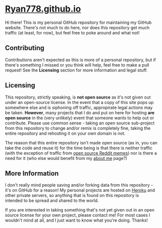 # [Ryan778.github.io](https://ryan778.github.io)
Hi there! This is my personal GitHub repository for maintaining my GitHub website. There's not much to do here, nor does this repository get much traffic (at least, for now), but feel free to poke around and what not!

## Contributing
Contributions aren't expected as this is more of a personal repository, but if there's something I missed or you think will help, feel free to make a pull request! See the **Licensing** section for more information and legal stuff. 

## Licensing
This repository, strictly speaking, is **not open source** as it's not given out under an open-source license. In the event that a copy of this site pops up somewhere else and is siphoning off traffic, appropirate legal actions may be taken. **However**, many projects that I do and put on here for hosting **are open source** in the (very unlikely) event that someone wants to help out or contribute. Please use common sense - taking an open source sub-project from this repository to change and/or remix is completely fine, taking the entire repository and rehosting it on your own domain is not. 

The reason that this entire repository isn't made open source (as in, you can take the code and reuse it) for the time being is that there is neither traffic (with the exception of traffic from [open source Reddit memes](https://www.reddit.com/r/ProgrammerHumor/comments/9ozauu/a_more_accurate_representation_of_what_happened/)) nor is there a need for it (who else would benefit from my [about me](https://ryan778.github.io/about-me) page?) 

## More Information
I don't really mind people saving and/or forking data from this repository - it's on GitHub for a reason! My personal projects are hosted on [Heroku](https://ryan778.herokuapp.com) and other private servers, so anything that is found on this repository is intended to be spread and shared to the world. 

If you are interested in taking something that's not yet given out in an open source license for your own project, please contact me! For most cases I wouldn't mind at all, and I just want to know what you're doing. Thanks!
